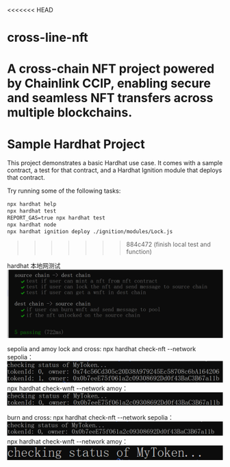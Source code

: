 <<<<<<< HEAD
# cross-line-nft
A cross-chain NFT project powered by Chainlink CCIP, enabling secure and seamless NFT transfers across multiple blockchains.
=======
# Sample Hardhat Project

This project demonstrates a basic Hardhat use case. It comes with a sample contract, a test for that contract, and a Hardhat Ignition module that deploys that contract.

Try running some of the following tasks:

```shell
npx hardhat help
npx hardhat test
REPORT_GAS=true npx hardhat test
npx hardhat node
npx hardhat ignition deploy ./ignition/modules/Lock.js
```
>>>>>>> 884c472 (finish local test and function)

hardhat 本地网测试
![alt text](image.png)

sepolia and amoy
lock and cross:
npx hardhat check-nft --network sepolia：
![alt text](image-3.png)
npx hardhat check-wnft --network amoy：
![alt text](image-4.png)

burn and cross:
npx hardhat check-nft --network sepolia：
![alt text](image-1.png)
npx hardhat check-wnft --network amoy：
![alt text](image-2.png)